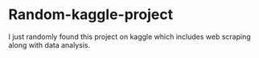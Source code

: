 # Random-kaggle-project
I just randomly found this project on kaggle which includes web scraping along with data analysis.
